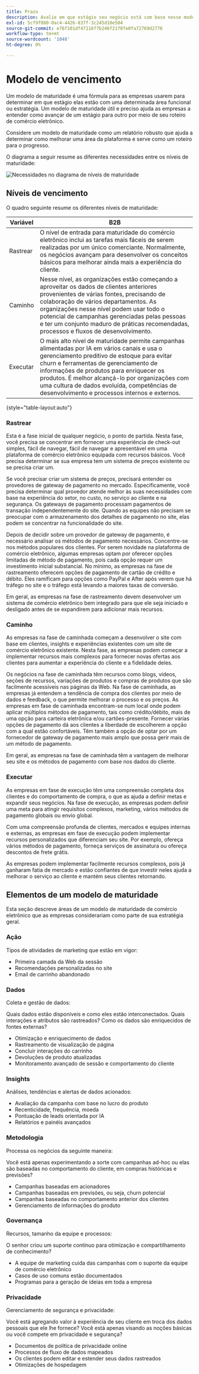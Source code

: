 ```yaml
---
title: Prazo
description: Avalie em que estágio seu negócio está com base nesse modelo de maturidade.
exl-id: 5cf9f080-0ac4-4426-837f-3c245d10e504
source-git-commit: e76f101df47116f7b246f21f0fe0fa72769d2776
workflow-type: tm+mt
source-wordcount: '1048'
ht-degree: 0%

---
```


# Modelo de vencimento

Um modelo de maturidade é uma fórmula para as empresas usarem para determinar em que estágio elas estão com uma determinada área funcional ou estratégia. Um modelo de maturidade útil e preciso ajuda as empresas a entender como avançar de um estágio para outro por meio de seu roteiro de comércio eletrônico.

Considere um modelo de maturidade como um relatório robusto que ajuda a determinar como melhorar uma área da plataforma e serve como um roteiro para o progresso.

O diagrama a seguir resume as diferentes necessidades entre os níveis de maturidade:

![Necessidades no diagrama de níveis de maturidade](../../assets/playbooks/maturity-levels.png)

## Níveis de vencimento

O quadro seguinte resume os diferentes níveis de maturidade:

| Variável | B2B |
-----------|----------|
| Rastrear | O nível de entrada para maturidade do comércio eletrônico inclui as tarefas mais fáceis de serem realizadas por um único comerciante. Normalmente, os negócios avançam para desenvolver os conceitos básicos para melhorar ainda mais a experiência do cliente. |
| Caminho | Nesse nível, as organizações estão começando a aproveitar os dados de clientes anteriores provenientes de várias fontes, precisando de colaboração de vários departamentos.  As organizações nesse nível podem usar todo o potencial de campanhas gerenciadas pelas pessoas e ter um conjunto maduro de práticas recomendadas, processos e fluxos de desenvolvimento. |
| Executar | O mais alto nível de maturidade permite campanhas alimentadas por IA em vários canais e usa o gerenciamento preditivo de estoque para evitar churn e ferramentas de gerenciamento de informações de produtos para enriquecer os produtos. É melhor alcançá-lo por organizações com uma cultura de dados evoluída, competências de desenvolvimento e processos internos e externos. |

{style=&quot;table-layout:auto&quot;}

### Rastrear

Esta é a fase inicial de qualquer negócio, o ponto de partida. Nesta fase, você precisa se concentrar em fornecer uma experiência de check-out simples, fácil de navegar, fácil de navegar e apresentável em uma plataforma de comércio eletrônico equipada com recursos básicos. Você precisa determinar se sua empresa tem um sistema de preços existente ou se precisa criar um.

Se você precisar criar um sistema de preços, precisará entender os provedores de gateway de pagamento no mercado. Especificamente, você precisa determinar qual provedor atende melhor às suas necessidades com base na experiência do setor, no custo, no serviço ao cliente e na segurança. Os gateways de pagamento processam pagamentos de transação independentemente do site. Quando as equipes não precisam se preocupar com o armazenamento dos detalhes de pagamento no site, elas podem se concentrar na funcionalidade do site.

Depois de decidir sobre um provedor de gateway de pagamento, é necessário analisar os métodos de pagamento necessários. Concentre-se nos métodos populares dos clientes. Por serem novidade na plataforma de comércio eletrônico, algumas empresas optam por oferecer opções limitadas de método de pagamento, pois cada opção requer um investimento inicial substancial. No mínimo, as empresas na fase de rastreamento oferecem opções de pagamento de cartão de crédito e débito. Eles ramificam para opções como PayPal e After após verem que há tráfego no site e o tráfego está levando a maiores taxas de conversão.

Em geral, as empresas na fase de rastreamento devem desenvolver um sistema de comércio eletrônico bem integrado para que ele seja iniciado e desligado antes de se expandirem para adicionar mais recursos.

### Caminho

As empresas na fase de caminhada começam a desenvolver o site com base em clientes, insights e experiências existentes com um site de comércio eletrônico existente. Nesta fase, as empresas podem começar a implementar recursos mais complexos para fornecer novas ofertas aos clientes para aumentar a experiência do cliente e a fidelidade deles.

Os negócios na fase de caminhada têm recursos como blogs, vídeos, seções de recursos, variações de produtos e compras de produtos que são facilmente acessíveis nas páginas da Web. Na fase de caminhada, as empresas já entendem a tendência de compra dos clientes por meio de dados e feedback, o que permite melhorar o processo e os preços. As empresas em fase de caminhada encontram-se num local onde podem aplicar múltiplos métodos de pagamento, tais como crédito/débito, mais de uma opção para carteira eletrônica e/ou cartões-presente. Fornecer várias opções de pagamento dá aos clientes a liberdade de escolherem a opção com a qual estão confortáveis. Têm também a opção de optar por um fornecedor de gateway de pagamento mais amplo que possa gerir mais de um método de pagamento.

Em geral, as empresas na fase de caminhada têm a vantagem de melhorar seu site e os métodos de pagamento com base nos dados do cliente.

### Executar

As empresas em fase de execução têm uma compreensão completa dos clientes e do comportamento de compra, o que as ajuda a definir metas e expandir seus negócios. Na fase de execução, as empresas podem definir uma meta para atingir requisitos complexos, marketing, vários métodos de pagamento globais ou envio global.

Com uma compreensão profunda de clientes, mercados e equipes internas e externas, as empresas em fase de execução podem implementar recursos personalizados que diferenciam seu site. Por exemplo, ofereça vários métodos de pagamento, forneça serviços de assinatura ou ofereça descontos de frete grátis.

As empresas podem implementar facilmente recursos complexos, pois já ganharam fatia de mercado e estão confiantes de que investir neles ajuda a melhorar o serviço ao cliente e mantém seus clientes retornando.

## Elementos de um modelo de maturidade

Esta seção descreve áreas de um modelo de maturidade de comércio eletrônico que as empresas considerariam como parte de sua estratégia geral.

### Ação

Tipos de atividades de marketing que estão em vigor:

- Primeira camada da Web da sessão
- Recomendações personalizadas no site
- Email de carrinho abandonado

### Dados

Coleta e gestão de dados:

Quais dados estão disponíveis e como eles estão interconectados. Quais interações e atributos são rastreados? Como os dados são enriquecidos de fontes externas?

- Otimização e enriquecimento de dados
- Rastreamento de visualização de página
- Concluir interações do carrinho
- Devoluções de produto atualizadas
- Monitoramento avançado de sessão e comportamento do cliente

### Insights

Análises, tendências e alertas de dados acionados:

- Avaliação da campanha com base no lucro do produto
- Recenticidade, frequência, moeda
- Pontuação de leads orientada por IA
- Relatórios e painéis avançados

### Metodologia

Processa os negócios da seguinte maneira:

Você está apenas experimentando a sorte com campanhas ad-hoc ou elas são baseadas no comportamento do cliente, em compras históricas e previsões?

- Campanhas baseadas em acionadores
- Campanhas baseadas em previsões, ou seja, churn potencial
- Campanhas baseadas no comportamento anterior dos clientes
- Gerenciamento de informações do produto

### Governança

Recursos, tamanho da equipe e processos:

O senhor criou um suporte contínuo para otimização e compartilhamento de conhecimento?

- A equipe de marketing cuida das campanhas com o suporte da equipe de comércio eletrônico
- Casos de uso comuns estão documentados
- Programas para a geração de ideias em toda a empresa

### Privacidade

Gerenciamento de segurança e privacidade:

Você está agregando valor à experiência de seu cliente em troca dos dados pessoais que ele lhe fornece? Você está apenas visando as noções básicas ou você compete em privacidade e segurança?

- Documentos de política de privacidade online
- Processos de fluxo de dados mapeados
- Os clientes podem editar e estender seus dados rastreados
- Otimizações de hospedagem
